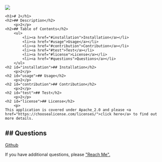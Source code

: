 
    
  <img src="https://img.shields.io/badge/License-Apache_2.0-blue.svg">
  
    <h1># 2</h1> 
    <h2>## Description</h2>
        <p>2</p>
    <h2>## Table of Contents</h2>
        <ul>
            <li><a href="#installation">Installation</a></li>
            <li><a href="#usage">Usage</a></li>
            <li><a href="#contribution">Contribution</a></li>
            <li><a href="#test">Test</a></li>
            <li><a href="#license">License</a></li>
            <li><a href="#questions">Questions</a></li>
        </ul>
    <h2 id="installation">## Installation</h2>
        <p>2</p>
    <h2 id="usage">## Usage</h2>
        <p>2</p>
    <h2 id="contribution">## Contribution</h2>
        <p>2</p>
    <h2 id="test">## Test</h2>
        <p>2</p>
    <h2 id="license">## License</h2>
        <p>
    This application is covered under Apache_2.0 and please <a href="https://choosealicense.com/licenses/">click here</a> to find out more details.
  </p>
    <h2 id="questions">## Questions</h2>
        <p><a href="https://github.com/2">Github</a></p>
        <p>If you have additional questions, please <a href="2">"Reach Me".</a><p>            
  